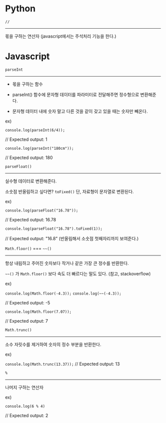 # Python



`//` 

----------

몫을 구하는 연산자 (javascript에서는 주석처리 기능을 한다.)





# Javascript



`parseInt` 

-----------

- 몫을 구하는 함수

- parseInt() 함수에 문자형 데이터를 파라미터로 전달해주면 정수형으로 변환해준다.

- 문자형 데이터 내에 숫자 말고 다른 것을 같이 갖고 있을 때는 숫자만 빼온다.

ex) 

`console.log(parseInt(6/4));` 

// Expected output: 1

`console.log(parseInt("180cm"));` 

// Expected output: 180



`parseFloat()`

-------

실수형 데이터로 변환해준다.

소숫점 반올림하고 싶다면? `toFixed()` 단, 자료형이 문자열로 변환된다.

ex)

`console.log(parseFloat("16.78"));`

// Expected output: 16.78

`console.log(parseFloat("16.78").toFixed(1));` 

// Expected output: "16.8" (반올림해서 소숫점 첫째자리까지 보여준다.)



`Math.floor()` === `~~()` 

-----

항상 내림하고 주어진 숫자보다 작거나 같은 가장 큰 정수를 반환한다.

`~~()` 가 `Math.floor()` 보다 속도 더 빠르다는 말도 있다. (참고, stackoverflow)  

ex) 

`console.log(Math.floor(-4.3));`
`console.log(~~(-4.3));`

// Expected output: -5

`console.log(Math.floor(7.07));` 

// Expected output: 7



`Math.trunc()`

----

소수 자릿수를 제거하여 숫자의 정수 부분을 반환한다.

ex)

`console.log(Math.trunc(13.37));`
// Expected output: 13



`%` 

-----------

나머지 구하는 연산자

ex) 

`console.log(6 % 4)` 

// Expected output: 2


